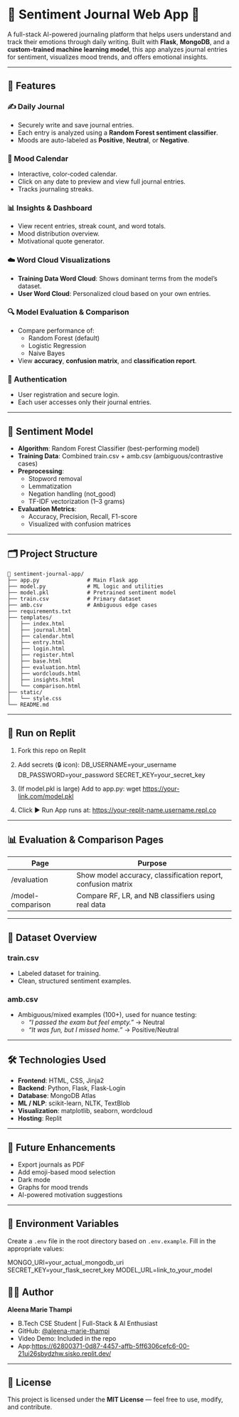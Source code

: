 # 🧠 Sentiment Journal Web App 📓

A full-stack AI-powered journaling platform that helps users understand and track their emotions through daily writing. Built with **Flask**, **MongoDB**, and a **custom-trained machine learning model**, this app analyzes journal entries for sentiment, visualizes mood trends, and offers emotional insights.

---

## 🌟 Features

### ✍️ Daily Journal
- Securely write and save journal entries.
- Each entry is analyzed using a **Random Forest sentiment classifier**.
- Moods are auto-labeled as **Positive**, **Neutral**, or **Negative**.

### 📆 Mood Calendar
- Interactive, color-coded calendar.
- Click on any date to preview and view full journal entries.
- Tracks journaling streaks.

### 📊 Insights & Dashboard
- View recent entries, streak count, and word totals.
- Mood distribution overview.
- Motivational quote generator.

### ☁️ Word Cloud Visualizations
- **Training Data Word Cloud**: Shows dominant terms from the model’s dataset.
- **User Word Cloud**: Personalized cloud based on your own entries.

### 🔍 Model Evaluation & Comparison
- Compare performance of:
  - Random Forest (default)
  - Logistic Regression
  - Naive Bayes
- View **accuracy**, **confusion matrix**, and **classification report**.

### 🔐 Authentication
- User registration and secure login.
- Each user accesses only their journal entries.

---

## 🧠 Sentiment Model

- **Algorithm**: Random Forest Classifier (best-performing model)
- **Training Data**: Combined train.csv + amb.csv (ambiguous/contrastive cases)
- **Preprocessing**:
  - Stopword removal
  - Lemmatization
  - Negation handling (not_good)
  - TF-IDF vectorization (1–3 grams)
- **Evaluation Metrics**:
  - Accuracy, Precision, Recall, F1-score
  - Visualized with confusion matrices

---

## 🗂 Project Structure

```
📁 sentiment-journal-app/
├── app.py               # Main Flask app
├── model.py             # ML logic and utilities
├── model.pkl            # Pretrained sentiment model
├── train.csv            # Primary dataset
├── amb.csv              # Ambiguous edge cases
├── requirements.txt
├── templates/
│   ├── index.html
│   ├── journal.html
│   ├── calendar.html
│   ├── entry.html
│   ├── login.html
│   ├── register.html
│   ├── base.html
│   ├── evaluation.html
│   ├── wordclouds.html
│   ├── insights.html
│   └── comparison.html
├── static/
│   └── style.css
└── README.md

```

---

## 🚀 Run on Replit

  1. Fork this repo on Replit
  2. Add secrets (🔒 icon):
    DB_USERNAME=your_username
    DB_PASSWORD=your_password
    SECRET_KEY=your_secret_key

  3. (If model.pkl is large)
     Add to app.py:
     wget https://your-link.com/model.pkl

  4. Click ▶️ Run
     App runs at: https://your-replit-name.username.repl.co

---

## 📊 Evaluation & Comparison Pages

| Page            | Purpose                                                  |
|-----------------|----------------------------------------------------------|
| /evaluation   | Show model accuracy, classification report, confusion matrix |
| /model-comparison | Compare RF, LR, and NB classifiers using real data        |

---

## 📁 Dataset Overview

### train.csv
- Labeled dataset for training.
- Clean, structured sentiment examples.

### amb.csv
- Ambiguous/mixed examples (100+), used for nuance testing:
  - *“I passed the exam but feel empty.”* → Neutral
  - *“It was fun, but I missed home.”* → Positive/Neutral

---

## 🛠 Technologies Used

- **Frontend**: HTML, CSS, Jinja2
- **Backend**: Python, Flask, Flask-Login
- **Database**: MongoDB Atlas
- **ML / NLP**: scikit-learn, NLTK, TextBlob
- **Visualization**: matplotlib, seaborn, wordcloud
- **Hosting**: Replit

---

## 🔮 Future Enhancements

- Export journals as PDF
- Add emoji-based mood selection
- Dark mode
- Graphs for mood trends
- AI-powered motivation suggestions

---
## 🔐 Environment Variables

Create a `.env` file in the root directory based on `.env.example`. Fill in the appropriate values:

MONGO_URI=your_actual_mongodb_uri
SECRET_KEY=your_flask_secret_key
MODEL_URL=link_to_your_model

## 👩‍💻 Author

**Aleena Marie Thampi**  
- B.Tech CSE Student | Full-Stack & AI Enthusiast  
- GitHub: [@aleena-marie-thampi](https://github.com/aleena-marie-thampi)
- Video Demo: Included in the repo
- App:https://62800371-0d87-4457-affb-5ff6306cefc6-00-21ui26sbydzhw.sisko.replit.dev/

---

## 📃 License

This project is licensed under the **MIT License** — feel free to use, modify, and contribute.
